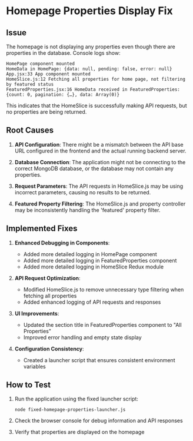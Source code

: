 # Homepage Properties Display Fix

## Issue
The homepage is not displaying any properties even though there are properties in the database. Console logs show:

```
HomePage component mounted
HomeData in HomePage: {data: null, pending: false, error: null}
App.jsx:33 App component mounted
HomeSlice.js:12 Fetching all properties for home page, not filtering by featured status
FeaturedProperties.jsx:16 HomeData received in FeaturedProperties: {count: 0, pagination: {…}, data: Array(0)}
```

This indicates that the HomeSlice is successfully making API requests, but no properties are being returned.

## Root Causes

1. **API Configuration**: There might be a mismatch between the API base URL configured in the frontend and the actual running backend server.

2. **Database Connection**: The application might not be connecting to the correct MongoDB database, or the database may not contain any properties.

3. **Request Parameters**: The API requests in HomeSlice.js may be using incorrect parameters, causing no results to be returned.

4. **Featured Property Filtering**: The HomeSlice.js and property controller may be inconsistently handling the 'featured' property filter.

## Implemented Fixes

1. **Enhanced Debugging in Components**:
   - Added more detailed logging in HomePage component
   - Added more detailed logging in FeaturedProperties component
   - Added more detailed logging in HomeSlice Redux module

2. **API Request Optimization**:
   - Modified HomeSlice.js to remove unnecessary type filtering when fetching all properties
   - Added enhanced logging of API requests and responses

3. **UI Improvements**:
   - Updated the section title in FeaturedProperties component to "All Properties"
   - Improved error handling and empty state display

4. **Configuration Consistency**:
   - Created a launcher script that ensures consistent environment variables

## How to Test

1. Run the application using the fixed launcher script:
   ```
   node fixed-homepage-properties-launcher.js
   ```

2. Check the browser console for debug information and API responses

3. Verify that properties are displayed on the homepage
